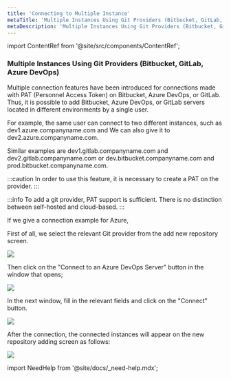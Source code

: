 ```yaml
---
title: 'Connecting to Multiple Instance'
metaTitle: 'Multiple Instances Using Git Providers (Bitbucket, GitLab, Azure)'
metaDescription: 'Multiple Instances Using Git Providers (Bitbucket, GitLab, Azure DevOps)'
---
```


import ContentRef from '@site/src/components/ContentRef';

### Multiple Instances Using Git Providers (Bitbucket, GitLab, Azure DevOps)

Multiple connection features have been introduced for connections made with PAT (Personnel Access Token) on Bitbucket, Azure DevOps, or GitLab. Thus, it is possible to add Bitbucket, Azure DevOps, or GitLab servers located in different environments by a single user.

For example, the same user can connect to two different instances, such as dev1.azure.companyname.com and
We can also give it to dev2.azure.companyname.com.

Similar examples are dev1.gitlab.companyname.com and dev2.gitlab.companyname.com or dev.bitbucket.companyname.com and prod.bitbucket.companyname.com.

:::caution
In order to use this feature, it is necessary to create a PAT on the provider.
:::

:::info
To add a git provider, PAT support is sufficient. There is no distinction between self-hosted and cloud-based.
:::

If we give a connection example for Azure,

First of all, we select the relevant Git provider from the add new repository screen.

![](<https://cdn.appcircle.io/docs/assets/azure-m-repo.png>)

Then click on the "Connect to an Azure DevOps Server" button in the window that opens;

![](<https://cdn.appcircle.io/docs/assets/azure-m-repo-1.png>)

In the next window, fill in the relevant fields and click on the "Connect" button.

![](<https://cdn.appcircle.io/docs/assets/azure-m-new.png>)

After the connection, the connected instances will appear on the new repository adding screen as follows:

![](<https://cdn.appcircle.io/docs/assets/azure-m-last.png>)

import NeedHelp from '@site/docs/\_need-help.mdx';

<NeedHelp />